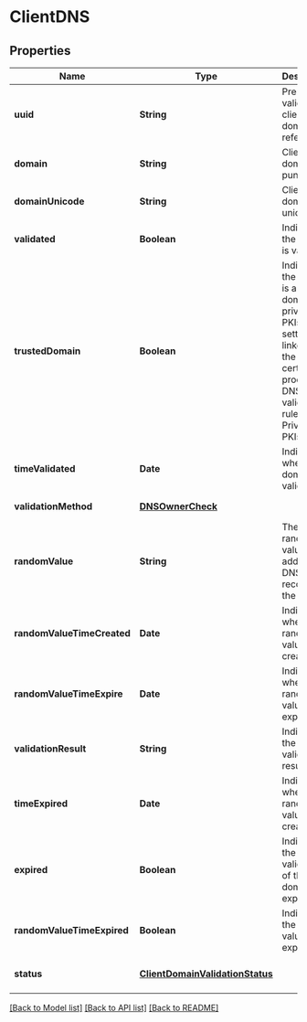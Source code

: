 # ClientDNS
## Properties

| Name | Type | Description | Notes |
|------------ | ------------- | ------------- | -------------|
| **uuid** | **String** | Pre validated client domain reference | [default to null] |
| **domain** | **String** | Client domain in punycode | [default to null] |
| **domainUnicode** | **String** | Client domain in unicode | [default to null] |
| **validated** | **Boolean** | Indicates if the domain is validated | [default to null] |
| **trustedDomain** | **Boolean** | Indicates if the domain is a trusted domain (for private PKIs). This setting is linked to the certificate product DNS validation rule for Private PKIs. | [default to null] |
| **timeValidated** | **Date** | Indicates when the domain got validated | [optional] [default to null] |
| **validationMethod** | [**DNSOwnerCheck**](DNSOwnerCheck.md) |  | [default to null] |
| **randomValue** | **String** | The random value to add to the DNS TXT record for the domain | [optional] [default to null] |
| **randomValueTimeCreated** | **Date** | Indicates when the random value was created | [optional] [default to null] |
| **randomValueTimeExpire** | **Date** | Indicates when the random value expires | [optional] [default to null] |
| **validationResult** | **String** | Indicates the validation result | [optional] [default to null] |
| **timeExpired** | **Date** | Indicates when the random value was created | [optional] [default to null] |
| **expired** | **Boolean** | Indicates if the pre validation of the domain has expired | [default to null] |
| **randomValueTimeExpired** | **Boolean** | Indicates if the random value is expired | [default to null] |
| **status** | [**ClientDomainValidationStatus**](ClientDomainValidationStatus.md) |  | [optional] [default to null] |

[[Back to Model list]](../README.md#documentation-for-models) [[Back to API list]](../README.md#documentation-for-api-endpoints) [[Back to README]](../README.md)

